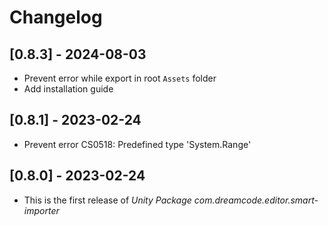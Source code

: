 # Changelog

## [0.8.3] - 2024-08-03
- Prevent error while export in root `Assets` folder
- Add installation guide

## [0.8.1] - 2023-02-24
- Prevent error CS0518: Predefined type 'System.Range'

## [0.8.0] - 2023-02-24
- This is the first release of *Unity Package com.dreamcode.editor.smart-importer*